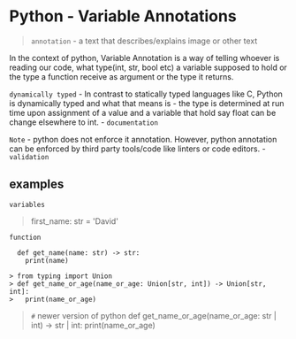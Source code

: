# Python - Variable Annotations

> `annotation` - a text that describes/explains image or other text

In the context of python, Variable Annotation is a way of telling whoever is reading our code, what type(int, str, bool etc) a variable supposed to hold or the type a function receive as argument or the type it returns.

`dynamically typed` - In contrast to statically typed languages like C, Python is dynamically typed and what that means is - the type is determined at run time upon assignment of a value and a variable that hold say float can be change elsewhere to int. - `documentation`

`Note` - python does not enforce it annotation. However, python annotation can be enforced by third party tools/code like linters or code editors. - `validation`

## examples
`variables`
> first_name: str = 'David'

`function`

      def get_name(name: str) -> str:
        print(name)

    > from typing import Union
    > def get_name_or_age(name_or_age: Union[str, int]) -> Union[str, int]:
    >   print(name_or_age)

> `#` newer version of python
> def get_name_or_age(name_or_age: str | int) -> str | int:
>   print(name_or_age)

